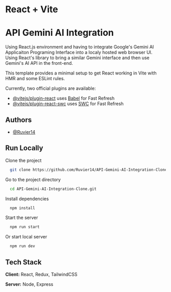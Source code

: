 # React + Vite
# API Gemini AI Integration

Using React.js environment and having to integrate Google's Gemini AI Applicaiton Programing Interface into a localy hosted web browser UI. Using React's library to bring a similar Gemini interface and then use Gemini's AI API in the front-end.

This template provides a minimal setup to get React working in Vite with HMR and some ESLint rules.

Currently, two official plugins are available:

- [@vitejs/plugin-react](https://github.com/vitejs/vite-plugin-react/blob/main/packages/plugin-react/README.md) uses [Babel](https://babeljs.io/) for Fast Refresh
- [@vitejs/plugin-react-swc](https://github.com/vitejs/vite-plugin-react-swc) uses [SWC](https://swc.rs/) for Fast Refresh





## Authors

- [@Ruvier14](https://www.github.com/Ruvier14)


## Run Locally

Clone the project

```bash
  git clone https://github.com/Ruvier14/API-Gemini-AI-Integration-Clone.git
```

Go to the project directory

```bash
  cd API-Gemini-AI-Integration-Clone.git
```

Install dependencies

```bash
  npm install
```

Start the server

```bash
  npm run start
```

Or start local server
```bash
  npm run dev
```


## Tech Stack

**Client:** React, Redux, TailwindCSS

**Server:** Node, Express

